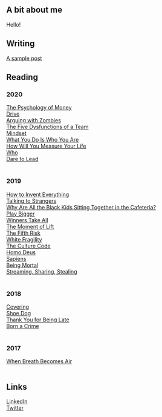 ## A bit about me
Hello!


## Writing
[A sample post](/_posts/2020-08-08-first-post.md)

## Reading
### 2020
[The Psychology of Money](https://bookshop.org/books/the-psychology-of-money-timeless-lessons-on-wealth-greed-and-happiness/9780857197689)  
[Drive](https://bookshop.org/books/drive-the-surprising-truth-about-what-motivates-us/9781594484803)  
[Arguing with Zombies](https://bookshop.org/books/arguing-with-zombies-economics-politics-and-the-fight-for-a-better-future-9780393541328/9781324005018)  
[The Five Dysfunctions of a Team](https://bookshop.org/books/the-five-dysfunctions-of-a-team-a-leadership-fable-9780787960759/9780787960759)  
[Mindset](https://bookshop.org/books/mindset-the-new-psychology-of-success/9780345472328)  
[What You Do Is Who You Are](https://bookshop.org/books/what-you-do-is-who-you-are-how-to-create-your-business-culture/9780062871336)  
[How Will You Measure Your Life](https://bookshop.org/books/how-will-you-measure-your-life/9780062102416)  
[Who](https://bookshop.org/books/who-the-a-method-for-hiring/9780345504197?aid=8506)  
[Dare to Lead](https://bookshop.org/books/dare-to-lead-brave-work-tough-conversations-whole-hearts/9780399592522)  
<br>

### 2019
[How to Invent Everything](https://bookshop.org/books/how-to-invent-everything-a-survival-guide-for-the-stranded-time-traveler/9780735220157?aid=25)  
[Talking to Strangers](https://bookshop.org/books/talking-to-strangers-what-we-should-know-about-the-people-we-don-t-know-9780316478526/9780316478526)  
[Why Are All the Black Kids Sitting Together in the Cafeteria?](https://bookshop.org/books/why-are-all-the-black-kids-sitting-together-in-the-cafeteria-and-other-conversations-about-race/9780465060689)  
[Play Bigger](https://bookshop.org/books/play-bigger-how-pirates-dreamers-and-innovators-create-and-dominate-markets/9780062407610)  
[Winners Take All](https://bookshop.org/books/winners-take-all-the-elite-charade-of-changing-the-world/9781101972670)  
[The Moment of Lift](https://bookshop.org/books/the-moment-of-lift-how-empowering-women-changes-the-world/9781250313577)  
[The Fifth Risk](https://bookshop.org/books/the-fifth-risk-undoing-democracy/9780393357455)  
[White Fragility](https://bookshop.org/books/white-fragility-why-it-s-so-hard-for-white-people-to-talk-about-racism/9780807047415)  
[The Culture Code](https://bookshop.org/books/the-culture-code-the-secrets-of-highly-successful-groups/9780804176989)  
[Homo Deus](https://bookshop.org/books/homo-deus-a-brief-history-of-tomorrow/9780062464347?aid=333)  
[Sapiens](https://bookshop.org/books/sapiens-a-brief-history-of-humankind/9780062316110)  
[Being Mortal](https://bookshop.org/books/being-mortal-medicine-and-what-matters-in-the-end/9781250076229?aid=1548)  
[Streaming, Sharing, Stealing](https://bookshop.org/books/streaming-sharing-stealing-big-data-and-the-future-of-entertainment/9780262534529)  
<br>

### 2018
[Covering](https://bookshop.org/books/covering-the-hidden-assault-on-our-civil-rights/9780375760211)  
[Shoe Dog](https://bookshop.org/books/shoe-dog-a-memoir-by-the-creator-of-nike-9781501135927/9781501135927)  
[Thank You for Being Late](https://bookshop.org/books/thank-you-for-being-late-an-optimist-s-guide-to-thriving-in-the-age-of-accelerations-version-2-0-with-a-new-afterword/9781250141224)  
[Born a Crime](https://bookshop.org/books/born-a-crime-stories-from-a-south-african-childhood/9780399588198)  
<br>

### 2017
[When Breath Becomes Air](https://bookshop.org/books/when-breath-becomes-air/9780812988406)  
<br>

## Links
[LinkedIn](https://www.linkedin.com/in/scottkaz/)  
[Twitter](https://twitter.com/scottwkaz)
